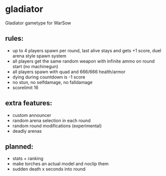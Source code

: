 # gladiator
Gladiator gametype for WarSow
## rules:

- up to 4 players spawn per round, last alive stays and gets +1 score, duel arena style spawn system
- all players get the same random weapon with infinite ammo on round start (no machinegun)
- all players spawn with quad and 666/666 health/armor
- dying during countdown is -1 score
- no stun, no selfdamage, no falldamage
- scorelimit 16

## extra features:

- custom announcer
- random arena selection in each round
- random round modifications (experimental)
- deadly arenas

## planned:

- stats + ranking
- make torches an actual model and noclip them
- sudden death x seconds into round

